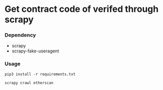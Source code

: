 # Get contract code of verifed through scrapy

### Dependency

* scrapy
* scrapy-fake-useragent

### Usage

```
pip3 install -r requirements.txt

scrapy crawl etherscan

```